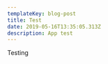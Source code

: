 ```yaml
---
templateKey: blog-post
title: Test
date: 2019-05-16T13:35:05.313Z
description: App test
---
```

Testing
